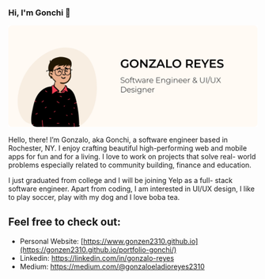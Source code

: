 ### Hi, I'm Gonchi 👋

<!--
**gonzen2310/gonzen2310** is a ✨ _special_ ✨ repository because its `README.md` (this file) appears on your GitHub profile.

Here are some ideas to get you started:

- 🔭 I’m currently working on ...
- 🌱 I’m currently learning ...
- 👯 I’m looking to collaborate on ...
- 🤔 I’m looking for help with ...
- 💬 Ask me about ...
- 📫 How to reach me: ...
- 😄 Pronouns: ...
- ⚡ Fun fact: ...
-->

![alt Banner](https://github.com/gonzen2310/gonzen2310/blob/master/gonchi-github-readme.png)

Hello, there! I’m Gonzalo, aka Gonchi, a software engineer based in Rochester, NY. I enjoy crafting beautiful high-performing web and mobile apps for fun and for a living. I love to work on projects that solve real- world problems especially related to community building, finance and education.

I just graduated from college and I will be joining Yelp as a full- stack software engineer.  Apart from coding, I am interested in UI/UX design, I like to play soccer, play with my dog and I love boba tea.

## Feel free to check out:
- Personal Website: [https://www.gonzen2310.github.io](https://gonzen2310.github.io/portfolio-gonchi/)
- Linkedin: https://linkedin.com/in/gonzalo-reyes
- Medium: https://medium.com/@gonzaloeladioreyes2310
